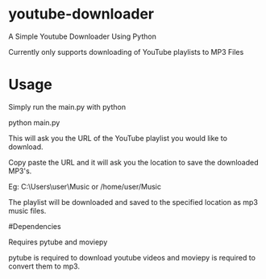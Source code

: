 # youtube-downloader

A Simple Youtube Downloader Using Python

Currently only supports downloading of YouTube playlists to MP3 Files

# Usage

Simply run the main.py with python

python main.py

This will ask you the URL of the YouTube playlist you would like to download.

Copy paste the URL and it will ask you the location to save the downloaded MP3's.

Eg: C:\Users\user\Music or /home/user/Music

The playlist will be downloaded and saved to the specified location as mp3 music files.

#Dependencies

Requires pytube and moviepy

pytube is required to download youtube videos and moviepy is required to convert them to mp3.
